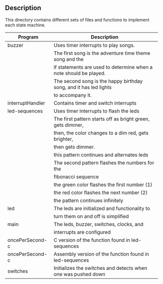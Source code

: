 ## Description

This directory contains different sets of files and functions to implement
each state machine.

Program           | Description
----------------- | ------------------------------------------------
buzzer	          | Uses timer interrupts to play songs.
	     	  | The first song is the adventure time theme song and the
	     	  | if statements are used to determine when a note should be played.
	     	  | The second song is the happy birthday song, and it has led lights
	      	  | to accompany it.
interruptHandler  | Contains timer and switch interrupts
led-sequences	  | Uses timer interrupts to flash the leds
		  | The first pattern starts off as bright green, gets dimmer,
		  | then, the color changes to a dim red, gets brighter,
		  | then gets dimmer.
		  | this pattern continues and alternates leds
		  | The second pattern flashes the numbers for the
		  | fibonacci sequence
		  | the green color flashes the first number (1)
		  | the red color flashes the next number (2)
		  | the pattern continues infinitely
led		  | The leds are initialized and functionality to
		  | turn them on and off is simplified
main 		  | The leds, buzzer, switches, clocks, and
		  | interrupts are configured
oncePerSecond-c	  | C version of the function found in led-sequences
oncePerSecond-c   | Assembly version of the function found in led-sequences
switches	  | Initializes the switches and detects when one was pushed down

